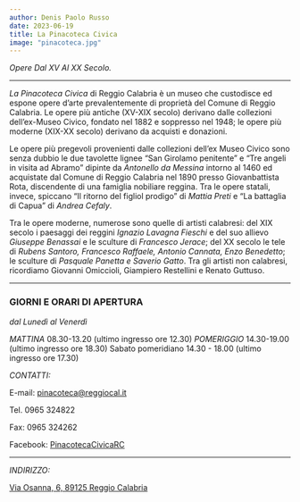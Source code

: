 ```yaml
---
author: Denis Paolo Russo
date: 2023-06-19
title: La Pinacoteca Civica
image: "pinacoteca.jpg"
---
```


*Opere Dal XV Al XX Secolo.*
<!--more-->

***

*La Pinacoteca Civica* di Reggio Calabria è un museo che custodisce ed espone opere d’arte prevalentemente di proprietà del Comune di Reggio Calabria. Le opere più antiche (XV-XIX secolo) derivano dalle collezioni dell’ex-Museo Civico, fondato nel 1882 e soppresso nel 1948; le opere più moderne (XIX-XX secolo) derivano da acquisti e donazioni.

Le opere più pregevoli provenienti dalle collezioni dell’ex Museo Civico sono senza dubbio le due tavolette lignee “San Girolamo penitente” e “Tre angeli in visita ad Abramo” dipinte da *Antonello da Messina* intorno al 1460 ed acquistate dal Comune di Reggio Calabria nel 1890 presso Giovanbattista Rota, discendente di una famiglia nobiliare reggina. Tra le opere statali, invece, spiccano “Il ritorno del figliol prodigo” di *Mattia Preti* e “La battaglia di Capua” di *Andrea Cefaly*.

Tra le opere moderne, numerose sono quelle di artisti calabresi: del XIX secolo i paesaggi dei reggini *Ignazio Lavagna Fieschi* e del suo allievo *Giuseppe Benassai* e le sculture di *Francesco Jerace*; del XX secolo le tele di *Rubens Santoro, Francesco Raffaele, Antonio Cannata, Enzo Benedetto*; le sculture di *Pasquale Panetta e Saverio Gatto*. Tra gli artisti non calabresi, ricordiamo Giovanni Omiccioli, Giampiero Restellini e Renato Guttuso.

***

### GIORNI E ORARI DI APERTURA

 *dal Lunedì al Venerdì*

*MATTINA*
08.30-13.20
(ultimo ingresso ore 12.30)
*POMERIGGIO* 
14.30-19.00
(ultimo ingresso ore 18.30)
Sabato pomeridiano  14.30 - 18.00 
(ultimo ingresso ore 17.30)
 
*CONTATTI:*

E-mail: pinacoteca@reggiocal.it

Tel. 0965 324822

Fax: 0965 324262

Facebook: [PinacotecaCivicaRC](https://www.facebook.com/pinacotecacivicareggiocalabria/?locale=it_IT)

***

*INDIRIZZO:*

[Via Osanna, 6, 89125
Reggio Calabria](https://www.google.com/maps/search/?api=1&query=38.108950566278,15.645137429237)


